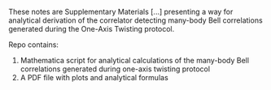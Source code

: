 These notes are Supplementary Materials [...] presenting a way for analytical derivation of the correlator detecting many-body Bell correlations generated during the One-Axis Twisting protocol.

Repo contains:

 1. Mathematica script for analytical calculations of the many-body Bell correlations generated during one-axis twisting protocol
 2. A PDF file with plots and analytical formulas
